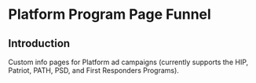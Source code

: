 # Platform Program Page Funnel

## Introduction

Custom info pages for Platform ad campaigns (currently supports the HIP, Patriot, PATH, PSD, and First Responders Programs).